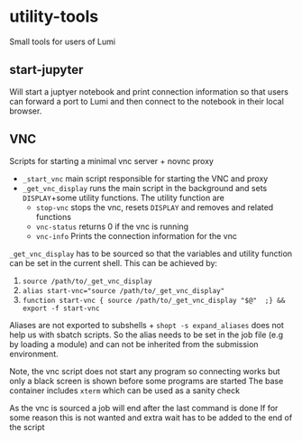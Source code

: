# utility-tools
Small tools for users of Lumi


## start-jupyter
Will start a juptyer notebook and print connection information so that users can forward a port to Lumi and then connect to the 
notebook in their local browser. 

## VNC
Scripts for starting a minimal vnc server +  novnc proxy
- `_start_vnc` main script responsible for starting the VNC and proxy 
- `_get_vnc_display` runs the main script in the background and sets `DISPLAY`+some
utility functions. The utility function are
    - `stop-vnc` stops the vnc, resets `DISPLAY` and removes and related functions
    - `vnc-status` returns 0 if the vnc is running
    - `vnc-info` Prints the connection information for the vnc

`_get_vnc_display` has to be sourced so that the variables and utility
function can be set in the current shell. This can be achieved by:

1. `source /path/to/_get_vnc_display`
2. `alias start-vnc="source /path/to/_get_vnc_display"`
3. `function start-vnc { source /path/to/_get_vnc_display "$@"  ;} && export -f start-vnc`

Aliases are not exported to subshells + `shopt -s expand_aliases` does not help
us with sbatch scripts. So the alias needs to be set in the job file (e.g by loading a module)
and can not be inherited from the submission environment.

Note, the vnc script does not start any program so connecting
works but only a black screen is shown before some programs are started
The base container includes `xterm` which can be used as a sanity check

As the vnc is sourced a job will end 
after the last command is done
If for some reason this is not wanted
and extra wait has to be added to the end of the script
